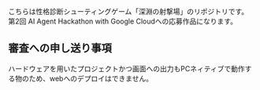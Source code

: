 こちらは性格診断シューティングゲーム「深淵の射撃場」のリポジトリです。
第2回 AI Agent Hackathon with Google Cloudへの応募作品になります。

## 審査への申し送り事項
ハードウェアを用いたプロジェクトかつ画面への出力もPCネィティブで動作する物のため、webへのデプロイはできません。